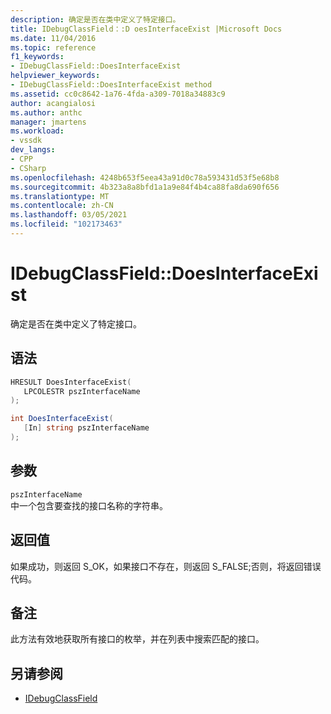 ```yaml
---
description: 确定是否在类中定义了特定接口。
title: IDebugClassField：:D oesInterfaceExist |Microsoft Docs
ms.date: 11/04/2016
ms.topic: reference
f1_keywords:
- IDebugClassField::DoesInterfaceExist
helpviewer_keywords:
- IDebugClassField::DoesInterfaceExist method
ms.assetid: cc0c8642-1a76-4fda-a309-7018a34883c9
author: acangialosi
ms.author: anthc
manager: jmartens
ms.workload:
- vssdk
dev_langs:
- CPP
- CSharp
ms.openlocfilehash: 4248b653f5eea43a91d0c78a593431d53f5e68b8
ms.sourcegitcommit: 4b323a8a8bfd1a1a9e84f4b4ca88fa8da690f656
ms.translationtype: MT
ms.contentlocale: zh-CN
ms.lasthandoff: 03/05/2021
ms.locfileid: "102173463"
---
```

# <a name="idebugclassfielddoesinterfaceexist"></a>IDebugClassField::DoesInterfaceExist
确定是否在类中定义了特定接口。

## <a name="syntax"></a>语法

```cpp
HRESULT DoesInterfaceExist( 
   LPCOLESTR pszInterfaceName
);
```

```csharp
int DoesInterfaceExist(
   [In] string pszInterfaceName
);
```

## <a name="parameters"></a>参数
`pszInterfaceName`\
中一个包含要查找的接口名称的字符串。

## <a name="return-value"></a>返回值
 如果成功，则返回 S_OK，如果接口不存在，则返回 S_FALSE;否则，将返回错误代码。

## <a name="remarks"></a>备注
 此方法有效地获取所有接口的枚举，并在列表中搜索匹配的接口。

## <a name="see-also"></a>另请参阅
- [IDebugClassField](../../../extensibility/debugger/reference/idebugclassfield.md)
